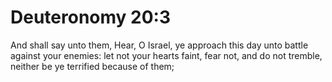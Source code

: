 # Deuteronomy 20:3

And shall say unto them, Hear, O Israel, ye approach this day unto battle against your enemies: let not your hearts faint, fear not, and do not tremble, neither be ye terrified because of them;